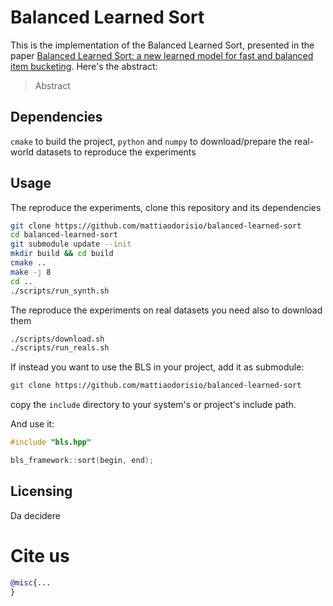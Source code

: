 # Balanced Learned Sort

This is the implementation of the Balanced Learned Sort, presented in the paper [Balanced Learned Sort: a new learned model for fast and balanced item bucketing](link).
Here's the abstract:

> Abstract

## Dependencies
`cmake` to build the project, `python` and `numpy` to download/prepare the real-world datasets to reproduce the experiments

## Usage
The reproduce the experiments, clone this repository and its dependencies

```bash
git clone https://github.com/mattiaodorisio/balanced-learned-sort
cd balanced-learned-sort
git submodule update --init
mkdir build && cd build
cmake ..
make -j 8
cd ..
./scripts/run_synth.sh
```

The reproduce the experiments on real datasets you need also to download them
```bash
./scripts/download.sh
./scripts/run_reals.sh
```

If instead you want to use the BLS in your project, add it as submodule:

```bash
git clone https://github.com/mattiaodorisio/balanced-learned-sort
```

copy the `include` directory to your system's or project's include path.

And use it:

```C++
#include "bls.hpp"

bls_framework::sort(begin, end);
```

## Licensing

Da decidere

# Cite us

```bibtex 
@misc{...
}
```
